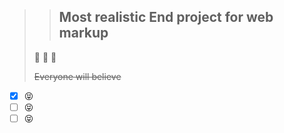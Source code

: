 
>> ## Most realistic End project for web markup
> 🙈 🙉	🙊
> 
> ~~Everyone will believe~~ 

- [x] :stuck_out_tongue_closed_eyes:
- [ ] :stuck_out_tongue_closed_eyes:
- [ ] :stuck_out_tongue_closed_eyes:
